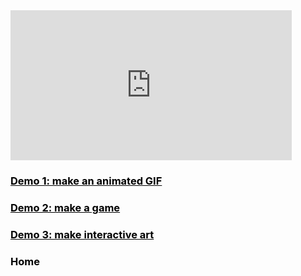 <iframe width="450" height="240" src="https://www.youtube.com/embed/9Jyh-EXsH4w?rel=0&autoplay=1" style="border:0px" allowfullscreen="true"></iframe>

<h3><a href="video1.html" style="color:black;">Demo 1: make an animated GIF</a></h3>
<h3><a href="video2.html" style="color:black;">Demo 2: make a game</a></h3>
<h3><a href="video3.html" style="color:black;">Demo 3: make interactive art</a></h3>


<h3><a href="/" style="color:black;text-decoration:none">Home</a></h3>

